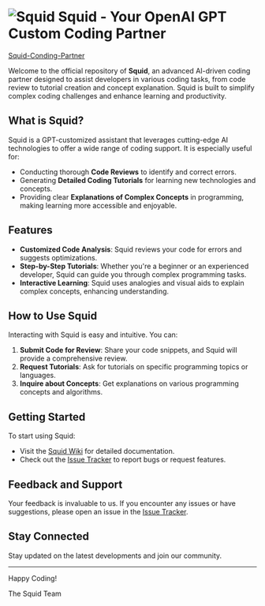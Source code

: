# ![Squid](https://github.com/theobonzi/Squid-Coding-Partner/assets/55917899/6fd06b99-4d77-4b8c-b760-0fa201e5f9c5) Squid - Your OpenAI GPT Custom Coding Partner

[Squid-Conding-Partner](https://chat.openai.com/g/g-mkZbCnwTc-squid)

Welcome to the official repository of **Squid**, an advanced AI-driven coding partner designed to assist developers in various coding tasks, from code review to tutorial creation and concept explanation. Squid is built to simplify complex coding challenges and enhance learning and productivity.

## What is Squid?
Squid is a GPT-customized assistant that leverages cutting-edge AI technologies to offer a wide range of coding support. It is especially useful for:
- Conducting thorough **Code Reviews** to identify and correct errors.
- Generating **Detailed Coding Tutorials** for learning new technologies and concepts.
- Providing clear **Explanations of Complex Concepts** in programming, making learning more accessible and enjoyable.

## Features
- **Customized Code Analysis**: Squid reviews your code for errors and suggests optimizations.
- **Step-by-Step Tutorials**: Whether you're a beginner or an experienced developer, Squid can guide you through complex programming tasks.
- **Interactive Learning**: Squid uses analogies and visual aids to explain complex concepts, enhancing understanding.

## How to Use Squid
Interacting with Squid is easy and intuitive. You can:
1. **Submit Code for Review**: Share your code snippets, and Squid will provide a comprehensive review.
2. **Request Tutorials**: Ask for tutorials on specific programming topics or languages.
3. **Inquire about Concepts**: Get explanations on various programming concepts and algorithms.

## Getting Started
To start using Squid:
- Visit the [Squid Wiki](#link-to-wiki) for detailed documentation.
- Check out the [Issue Tracker](#link-to-issues) to report bugs or request features.

## Feedback and Support
Your feedback is invaluable to us. If you encounter any issues or have suggestions, please open an issue in the [Issue Tracker](#link-to-issues).

## Stay Connected
Stay updated on the latest developments and join our community.

---

Happy Coding!

The Squid Team
